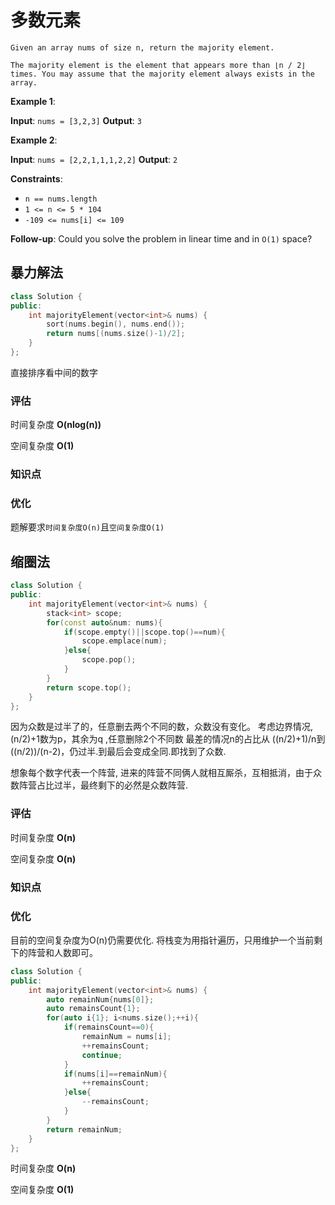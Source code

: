 # 多数元素
```
Given an array nums of size n, return the majority element.

The majority element is the element that appears more than ⌊n / 2⌋ times. You may assume that the majority element always exists in the array.
```
 

**Example 1**:

**Input**: `nums = [3,2,3]`
**Output**: `3`

**Example 2**:

**Input**: `nums = [2,2,1,1,1,2,2]`
**Output**: `2`
 

**Constraints**:

- `n == nums.length`
- `1 <= n <= 5 * 104`
- `-109 <= nums[i] <= 109`
 

**Follow-up**: Could you solve the problem in linear time and in `O(1)` space?

## 暴力解法
```C++
class Solution {
public:
    int majorityElement(vector<int>& nums) {
        sort(nums.begin(), nums.end());
        return nums[(nums.size()-1)/2];
    }
};
```
直接排序看中间的数字
### 评估
时间复杂度 **O(nlog(n))**

空间复杂度 **O(1)**

### 知识点

### 优化
题解要求`时间复杂度O(n)`且`空间复杂度O(1)`


## 缩圈法
```C++
class Solution {
public:
    int majorityElement(vector<int>& nums) {
        stack<int> scope;
        for(const auto&num: nums){
            if(scope.empty()||scope.top()==num){
                scope.emplace(num);
            }else{
                scope.pop();
            }
        }
        return scope.top();
    }
};
```
因为众数是过半了的，任意删去两个不同的数，众数没有变化。 考虑边界情况, (n/2)+1数为p，其余为q ,任意删除2个不同数 最差的情况n的占比从 ((n/2)+1)/n到((n/2))/(n-2)，仍过半.到最后会变成全同.即找到了众数.

想象每个数字代表一个阵营, 进来的阵营不同俩人就相互厮杀，互相抵消，由于众数阵营占比过半，最终剩下的必然是众数阵营.
### 评估
时间复杂度 **O(n)**

空间复杂度 **O(n)**

### 知识点

### 优化
目前的空间复杂度为O(n)仍需要优化. 将栈变为用指针遍历，只用维护一个当前剩下的阵营和人数即可。

```C++
class Solution {
public:
    int majorityElement(vector<int>& nums) {
        auto remainNum{nums[0]};
        auto remainsCount{1};
        for(auto i{1}; i<nums.size();++i){
            if(remainsCount==0){
                remainNum = nums[i];
                ++remainsCount;
                continue;
            }
            if(nums[i]==remainNum){
                ++remainsCount;
            }else{
                --remainsCount;
            }
        }
        return remainNum;
    }
};
```
时间复杂度 **O(n)**

空间复杂度 **O(1)**